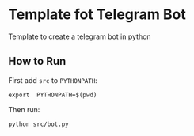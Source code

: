# Template fot Telegram Bot 
Template to create a telegram bot in python 

## How to Run
First add `src` to `PYTHONPATH`:
```
export  PYTHONPATH=$(pwd)
```
Then run:
```
python src/bot.py
```